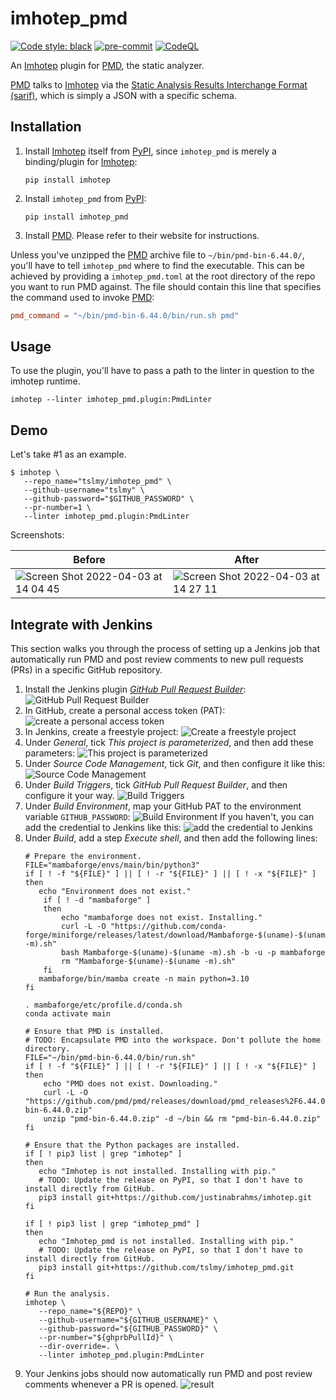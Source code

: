 # imhotep_pmd

[![Code style: black](https://img.shields.io/badge/code%20style-black-000000.svg)](https://github.com/psf/black)
[![pre-commit](https://img.shields.io/badge/pre--commit-enabled-brightgreen?logo=pre-commit&logoColor=white)](https://github.com/pre-commit/pre-commit)
[![CodeQL](https://github.com/tslmy/imhotep_pmd/actions/workflows/codeql-analysis.yml/badge.svg)](https://github.com/tslmy/imhotep_pmd/actions/workflows/codeql-analysis.yml)

An [Imhotep][i] plugin for [PMD][p], the static analyzer.

[i]: https://github.com/justinabrahms/imhotep
[p]: https://pmd.github.io/

[PMD][p] talks to [Imhotep][i] via the [Static Analysis Results Interchange Format (sarif)][s], which is simply a JSON with a specific schema.

[s]: https://docs.oasis-open.org/sarif/sarif/v2.0/sarif-v2.0.html

## Installation

1. Install [Imhotep][i] itself from [PyPI](https://pypi.org/project/imhotep/), since `imhotep_pmd` is merely a binding/plugin for [Imhotep][i]:
   ```shell
   pip install imhotep
   ```
2. Install `imhotep_pmd` from [PyPI](https://pypi.org/project/imhotep-pmd/):
   ```shell
   pip install imhotep_pmd
   ```
3. Install [PMD][p]. Please refer to their website for instructions.

Unless you've unzipped the [PMD][p] archive file to `~/bin/pmd-bin-6.44.0/`, you'll have to tell `imhotep_pmd` where to find the executable. This can be achieved by providing a `imhotep_pmd.toml` at the root directory of the repo you want to run PMD against. The file should contain this line that specifies the command used to invoke [PMD][p]:

```toml
pmd_command = "~/bin/pmd-bin-6.44.0/bin/run.sh pmd"
```

## Usage

To use the plugin, you'll have to pass a path to the linter in question to the imhotep runtime.

```shell
imhotep --linter imhotep_pmd.plugin:PmdLinter
```

## Demo
Let's take #1 as an example.

```shell
$ imhotep \
   --repo_name="tslmy/imhotep_pmd" \
   --github-username="tslmy" \
   --github-password="$GITHUB_PASSWORD" \
   --pr-number=1 \
   --linter imhotep_pmd.plugin:PmdLinter
```

Screenshots:

| Before | After |
| ------- | --- |
| ![Screen Shot 2022-04-03 at 14 04 45](https://user-images.githubusercontent.com/594058/161449329-7c43d6d8-547e-43a6-ac21-57701cb3b8fd.png) | ![Screen Shot 2022-04-03 at 14 27 11](https://user-images.githubusercontent.com/594058/161449378-6c20f0df-9785-43a0-99da-67a07574bb8e.png) |

## Integrate with Jenkins

This section walks you through the process of setting up a Jenkins job that automatically run PMD and post review comments to new pull requests (PRs) in a specific GitHub repository.

1. Install the Jenkins plugin _[GitHub Pull Request Builder](https://plugins.jenkins.io/ghprb/)_:
   ![GitHub Pull Request Builder](https://user-images.githubusercontent.com/594058/162634529-f8082b88-8496-4255-8c44-704e52c75ad5.png)
2. In GitHub, create a personal access token (PAT):
   ![create a personal access token](https://user-images.githubusercontent.com/594058/162634618-77e1abd6-6627-4188-b7f3-8ce61f24751c.png)
3. In Jenkins, create a freestyle project:
   ![Create a freestyle project](https://user-images.githubusercontent.com/594058/162634486-967e61ab-123f-4ed7-9494-8ca3c05b335f.png)
4. Under _General_, tick _This project is parameterized_, and then add these parameters:
   ![This project is parameterized](https://user-images.githubusercontent.com/594058/162634660-0dc67f43-8002-4f3a-bfcf-009db8786ba8.png)
5. Under _Source Code Management_, tick _Git_, and then configure it like this:
   ![Source Code Management](https://user-images.githubusercontent.com/594058/162634691-e1369516-033d-41f7-8d20-793afb66c92d.png)
6. Under _Build Triggers_, tick _GitHub Pull Request Builder_, and then configure it your way.
   ![Build Triggers](https://user-images.githubusercontent.com/594058/162634735-1ff3ccfc-1e63-44ab-ab7d-d78e6b37f30b.png)
7. Under _Build Environment_, map your GitHub PAT to the environment variable `GITHUB_PASSWORD`:
   ![Build Environment](https://user-images.githubusercontent.com/594058/162634585-99c8060e-6de5-4fd2-b162-fc2f1d710cc2.png)
   If you haven't, you can add the credential to Jenkins like this:
   ![add the credential to Jenkins](https://user-images.githubusercontent.com/594058/162634604-c05070af-c29d-4a4c-a37f-11472f08caf0.png)
8. Under _Build_, add a step _Execute shell_, and then add the following lines:
   ```shell
   # Prepare the environment.
   FILE="mambaforge/envs/main/bin/python3"
   if [ ! -f "${FILE}" ] || [ ! -r "${FILE}" ] || [ ! -x "${FILE}" ]
   then
      echo "Environment does not exist."
       if [ ! -d "mambaforge" ]
       then
           echo "mambaforge does not exist. Installing."
           curl -L -O "https://github.com/conda-forge/miniforge/releases/latest/download/Mambaforge-$(uname)-$(uname -m).sh"
           bash Mambaforge-$(uname)-$(uname -m).sh -b -u -p mambaforge
           rm "Mambaforge-$(uname)-$(uname -m).sh"
       fi
      mambaforge/bin/mamba create -n main python=3.10
   fi

   . mambaforge/etc/profile.d/conda.sh
   conda activate main

   # Ensure that PMD is installed.
   # TODO: Encapsulate PMD into the workspace. Don't pollute the home directory.
   FILE="~/bin/pmd-bin-6.44.0/bin/run.sh"
   if [ ! -f "${FILE}" ] || [ ! -r "${FILE}" ] || [ ! -x "${FILE}" ]
   then
       echo "PMD does not exist. Downloading."
       curl -L -O "https://github.com/pmd/pmd/releases/download/pmd_releases%2F6.44.0/pmd-bin-6.44.0.zip"
       unzip "pmd-bin-6.44.0.zip" -d ~/bin && rm "pmd-bin-6.44.0.zip"
   fi

   # Ensure that the Python packages are installed.
   if [ ! pip3 list | grep "imhotep" ]
   then
      echo "Imhotep is not installed. Installing with pip."
      # TODO: Update the release on PyPI, so that I don't have to install directly from GitHub.
      pip3 install git+https://github.com/justinabrahms/imhotep.git
   fi

   if [ ! pip3 list | grep "imhotep_pmd" ]
   then
      echo "Imhotep_pmd is not installed. Installing with pip."
      # TODO: Update the release on PyPI, so that I don't have to install directly from GitHub.
      pip3 install git+https://github.com/tslmy/imhotep_pmd.git
   fi

   # Run the analysis.
   imhotep \
      --repo_name="${REPO}" \
      --github-username="${GITHUB_USERNAME}" \
      --github-password="${GITHUB_PASSWORD}" \
      --pr-number="${ghprbPullId}" \
      --dir-override=. \
      --linter imhotep_pmd.plugin:PmdLinter
   ```
9. Your Jenkins jobs should now automatically run PMD and post review comments whenever a PR is opened.
   ![result](https://user-images.githubusercontent.com/594058/162634813-4d03453a-2193-4ac8-a7cd-e30891719b1c.png)
